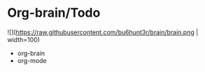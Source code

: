 # Org-brain/Todo

![](https://raw.githubusercontent.com/bu6hunt3r/brain/brain.png | width=100)
- org-brain
- org-mode

